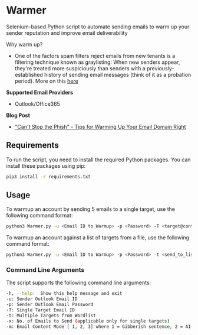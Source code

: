 # Warmer
Selenium-based Python script to automate sending emails to warm up your sender reputation and improve email deliverability

Why warm up? 
- One of the factors spam filters reject emails from new tenants is a filtering technique known as graylisting: When new senders appear, they're treated more suspiciously than senders with a previously-established history of sending email messages (think of it as a probation period). More on this [here](https://learn.microsoft.com/en-us/exchange/troubleshoot/email-delivery/ndr/fix-error-code-451-4-7-500-699-asxxx-in-exchange-online)

**Supported Email Providers**
- Outlook/Office365

**Blog Post**
- ["Can't Stop the Phish" - Tips for Warming Up Your Email Domain Right](https://whiteknightlabs.com/2023/05/09/cant-stop-the-phish-tips-for-warming-up-your-email-domain-right/)

## Requirements
To run the script, you need to install the required Python packages. You can install these packages using pip:

```bash
pip3 install -r requirements.txt
```

## Usage
To warmup an account by sending 5 emails to a single target, use the following command format:

```bash
python3 Warmer.py -u <Email ID to Warmup> -p <Password> -T <target@contoso.com> -m 3 -x 5
```
To warmup an account against a list of targets from a file, use the following command format:

```bash
python3 Warmer.py -u <Email ID to Warmup> -p <Password> -t <send_to_list.txt> -m 1
```

### Command Line Arguments

The script supports the following command line arguments:

```bash
-h, --help:  Show this help message and exit
-u: Sender Outlook Email ID
-p: Sender Outlook Email Password
-T: Single Target Email ID
-t: Multiple Targets from Wordlist
-x: No. of Emails to Send (applicable only for single targets)
-m: Email Content Mode [ 1, 2, 3] where 1 = Gibberish sentence, 2 = AI-Generated, 3 = Randomly choose from pre-defined templates
```
